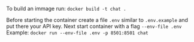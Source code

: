 To build an immage run:
`docker build -t chat .`

Before starting the container create a file `.env` similar to `.env.example` and put there your API key.
Next start container with a flag `--env-file .env`
Example:
`docker run --env-file .env -p 8501:8501 chat`